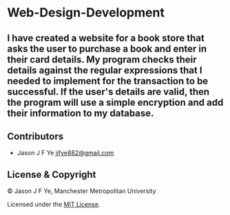 # Web-Design-Development
I have created a website for a book store that asks the user to purchase a book and enter in their card details. My program checks their details against the regular expressions that I needed to implement for the transaction to be successful. If the user's details are valid, then the program will use a simple encryption and add their information to my database.
---
## Contributors

- Jason J F Ye <jjfye882@gmail.com>

## License & Copyright

© Jason J F Ye, Manchester Metropolitan University

Licensed under the [MIT License](LICENSE).
